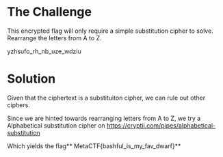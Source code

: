 # The Challenge

This encrypted flag will only require a simple substitution cipher to solve. Rearrange the letters from A to Z.

yzhsufo_rh_nb_uze_wdziu

# Solution

Given that the ciphertext is a substituiton cipher, we can rule out other ciphers.

Since we are hinted towards rearranging letters from A to Z, we try a Alphabetical substitution cipher on https://cryptii.com/pipes/alphabetical-substitution

Which yields the flag** MetaCTF{bashful_is_my_fav_dwarf}**



